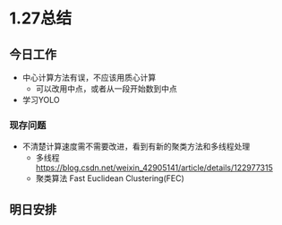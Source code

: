 # 1.27总结

## 今日工作

- 中心计算方法有误，不应该用质心计算
  - 可以改用中点，或者从一段开始数到中点
- 学习YOLO

### 现存问题

- 不清楚计算速度需不需要改进，看到有新的聚类方法和多线程处理
  - 多线程 https://blog.csdn.net/weixin_42905141/article/details/122977315
  - 聚类算法 Fast Euclidean Clustering(FEC)

## 明日安排



